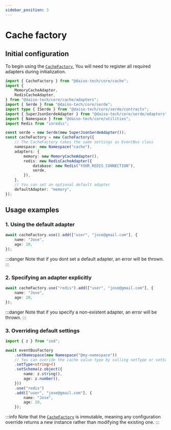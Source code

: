 ```yaml
---
sidebar_position: 3
---
```


# Cache factory

## Initial configuration

To begin using the [`CacheFactory`](https://yousif-khalil-abdulkarim.github.io/daiso-core/classes/EventBus.EventBusFactory.html), You will need to register all required adapters during initialization.

```ts
import { CacheFactory } from "@daiso-tech/core/cache";
import {
    MemoryCacheAdapter,
    RedisCacheAdapter,
} from "@daiso-tech/core/cache/adapters";
import { Serde } from "@daiso-tech/core/serde";
import type { ISerde } from "@daiso-tech/core/serde/contracts";
import { SuperJsonSerdeAdapter } from "@daiso-tech/core/serde/adapters";
import { Namespace } from "@daiso-tech/core/utilities";
import Redis from "ioredis";

const serde = new Serde(new SuperJsonSerdeAdapter());
const cacheFactory = new CacheFactory({
    // The CacheFactory takes the same settings as EventBus class
    namespace: new Namespace("cache"),
    adapters: {
        memory: new MemoryCacheAdapter(),
        redis: new RedisCacheAdapter({
            database: new Redis("YOUR_REDIS_CONNECTION"),
            serde,
        }),
    },
    // You can set an optional default adapter
    defaultAdapter: "memory",
});
```

## Usage examples

### 1. Using the default adapter

```ts
await cacheFactory.use().add(["user", "jose@gmail.com"], {
    name: "Jose",
    age: 20,
});
```

:::danger
Note that if you dont set a default adapter, an error will be thrown.
:::

### 2. Specifying an adapter explicitly

```ts
await cacheFactory.use("redis").add(["user", "jose@gmail.com"], {
    name: "Jose",
    age: 20,
});
```

:::danger
Note that if you specify a non-existent adapter, an error will be thrown.
:::

### 3. Overriding default settings

```ts
import { z } from "zod";

await eventBusFactory
    .setNamespace(new Namespace("@my-namespace"))
    // You can overide the cache value type by calling setType or setSchema method again
    .setType<string>()
    .setSchema(z.object({
        name: z.string(),
        age: z.number(),
    }))
    .use("redis")
    .add(["user", "jose@gmail.com"], {
        name: "Jose",
        age: 20,
    });
```

:::info
Note that the [`CacheFactory`](https://yousif-khalil-abdulkarim.github.io/daiso-core/classes/Cache.CacheFactory.html) is immutable, meaning any configuration override returns a new instance rather than modifying the existing one.
:::
